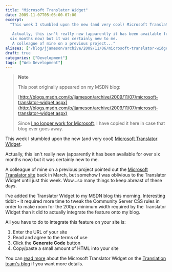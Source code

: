 ```yaml
---
title: "Microsoft Translator Widget"
date: 2009-11-07T05:05:00-07:00
excerpt:
  "This week I stumbled upon the new (and very cool) Microsoft Translator Widget
  . 
   Actually, this isn't really new (apparently it has been available for over
  six months now) but it was certainly new to me. 
   A colleague of mine on a previous project..."
aliases: ["/blog/jjameson/archive/2009/11/06/microsoft-translator-widget.aspx", "/blog/jjameson/archive/2009/11/07/microsoft-translator-widget.aspx"]
draft: true
categories: ["Development"]
tags: ["Web Development"]
---
```


> **Note**
>
> This post originally appeared on my MSDN blog:
>
> [http://blogs.msdn.com/b/jjameson/archive/2009/11/07/microsoft-translator-widget.aspx](http://blogs.msdn.com/b/jjameson/archive/2009/11/07/microsoft-translator-widget.aspx)
>
> Since
> [I no longer work for Microsoft](/blog/jjameson/2011/09/02/last-day-with-microsoft),
> I have copied it here in case that blog ever goes away.

This week I stumbled upon the new (and very cool)
[Microsoft Translator Widget](http://www.microsofttranslator.com/Widget).

Actually, this isn't really new (apparently it has been available for over six
months now) but it was certainly new to me.

A colleague of mine on a previous project pointed out the
[Microsoft Translator site](http://www.microsofttranslator.com/) back in March,
but somehow I was oblivious to the Translator Widget until just this week.
Wow...so many things to keep abreast of these days.

I've added the Translator Widget to my MSDN blog this morning. Interesting
tidbit - it required more time to tweak the Community Server CSS rules in order
to make room for the 200px minimum width required by the Translator Widget than
it did to actually integrate the feature onto my blog.

All you have to do to integrate this feature on your site is:

1. Enter the URL of your site
2. Read and agree to the terms of use
3. Click the **Generate Code** button
4. Copy/paste a small amount of HTML into your site

You can
[read more](http://blogs.msdn.com/translation/archive/2009/03/18/announcing-the-microsoft-translator-web-page-widget.aspx)
about the Microsoft Translator Widget on the
[Translation team's blog](http://blogs.msdn.com/translation) if you want more
details.
